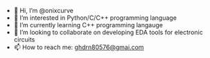 - 👋 Hi, I’m @onixcurve
- 👀 I’m interested in Python/C/C++ programming language
- 🌱 I’m currently learning C++ programming langauge
- 💞️ I’m looking to collaborate on developing EDA tools for electronic circuits
- 📫 How to reach me: ghdrn80576@gmai.com

